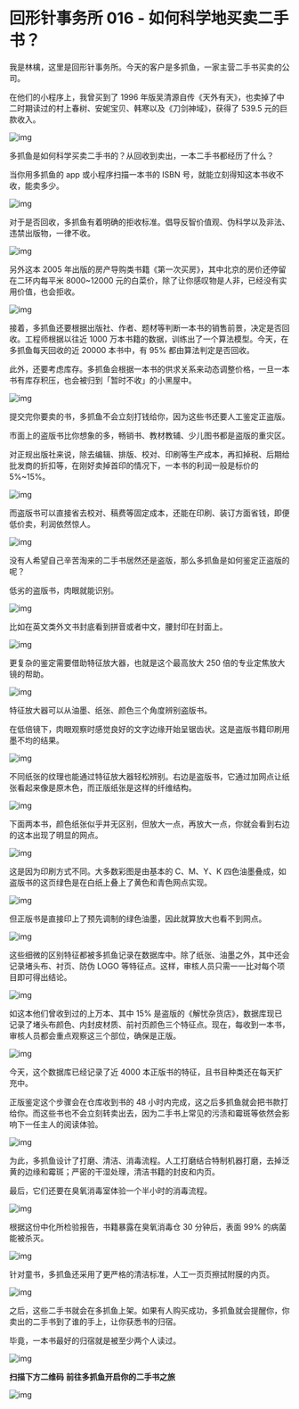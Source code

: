 # 回形针事务所 016 - 如何科学地买卖二手书？

我是林檎，这里是回形针事务所。今天的客户是多抓鱼，一家主营二手书买卖的公司。

在他们的小程序上，我曾买到了 1996 年版吴清源自传《天外有天》，也卖掉了中二时期读过的村上春树、安妮宝贝、韩寒以及《刀剑神域》，获得了 539.5 元的巨款收入。

![img](https://cdn.jsdelivr.net/gh/just-prog/static/img/202109191933276.jpeg)

多抓鱼是如何科学买卖二手书的？从回收到卖出，一本二手书都经历了什么？

当你用多抓鱼的 app 或小程序扫描一本书的 ISBN 号，就能立刻得知这本书收不收，能卖多少。

![img](https://cdn.jsdelivr.net/gh/just-prog/static/img/202109191934714.jpeg)

对于是否回收，多抓鱼有着明确的拒收标准。倡导反智价值观、伪科学以及非法、违禁出版物，一律不收。

![img](https://cdn.jsdelivr.net/gh/just-prog/static/img/202109191934564.jpeg)

另外这本 2005 年出版的房产导购类书籍《第一次买房》，其中北京的房价还停留在二环内每平米 8000~12000 元的白菜价，除了让你感叹物是人非，已经没有实用价值，也会拒收。

![img](https://cdn.jsdelivr.net/gh/just-prog/static/img/202109191933317.jpeg)

接着，多抓鱼还要根据出版社、作者、题材等判断一本书的销售前景，决定是否回收。工程师根据以往近 1000 万本书籍的数据，训练出了一个算法模型。今天，在多抓鱼每天回收的近 20000 本书中，有 95% 都由算法判定是否回收。

此外，还要考虑库存。多抓鱼会根据一本书的供求关系来动态调整价格，一旦一本书有库存积压，也会被归到「暂时不收」的小黑屋中。

![img](https://cdn.jsdelivr.net/gh/just-prog/static/img/202109191933389.png)

提交完你要卖的书，多抓鱼不会立刻打钱给你，因为这些书还要人工鉴定正盗版。

市面上的盗版书比你想象的多，畅销书、教材教辅、少儿图书都是盗版的重灾区。

对正规出版社来说，除去编辑、排版、校对、印刷等生产成本，再扣掉税、后期给批发商的折扣等，在刚好卖掉首印的情况下，一本书的利润一般是标价的 5%~15%。

![img](https://cdn.jsdelivr.net/gh/just-prog/static/img/202109191933220.jpeg)

而盗版书可以直接省去校对、稿费等固定成本，还能在印刷、装订方面省钱，即便低价卖，利润依然惊人。

![img](https://cdn.jsdelivr.net/gh/just-prog/static/img/202109191933084.jpeg)

没有人希望自己辛苦淘来的二手书居然还是盗版，那么多抓鱼是如何鉴定正盗版的呢？

低劣的盗版书，肉眼就能识别。

![img](https://cdn.jsdelivr.net/gh/just-prog/static/img/202109191933264.jpeg)

比如在英文类外文书封底看到拼音或者中文，腰封印在封面上。

![img](https://cdn.jsdelivr.net/gh/just-prog/static/img/202109191934055.jpeg)

更复杂的鉴定需要借助特征放大器，也就是这个最高放大 250 倍的专业定焦放大镜的帮助。

![img](https://cdn.jsdelivr.net/gh/just-prog/static/img/202109191933379.jpeg)

特征放大器可以从油墨、纸张、颜色三个角度辨别盗版书。

在低倍镜下，肉眼观察时感觉良好的文字边缘开始呈锯齿状。这是盗版书籍印刷用墨不均的结果。

![img](https://cdn.jsdelivr.net/gh/just-prog/static/img/202109191933854.jpeg)

不同纸张的纹理也能通过特征放大器轻松辨别。右边是盗版书，它通过加网点让纸张看起来像是原木色，而正版纸张是这样的纤维结构。

![img](https://cdn.jsdelivr.net/gh/just-prog/static/img/202109191933643.jpeg)

下面两本书，颜色纸张似乎并无区别，但放大一点，再放大一点，你就会看到右边的这本出现了明显的网点。

![img](https://cdn.jsdelivr.net/gh/just-prog/static/img/202109191933193.jpeg)

这是因为印刷方式不同。大多数彩图是由基本的 C、M、Y、K 四色油墨叠成，如盗版书的这页绿色是在白纸上叠上了黄色和青色网点实现。

![img](https://cdn.jsdelivr.net/gh/just-prog/static/img/202109191934591.jpeg)

但正版书是直接印上了预先调制的绿色油墨，因此就算放大也看不到网点。

![img](https://cdn.jsdelivr.net/gh/just-prog/static/img/202109191933393.jpeg)

这些细微的区别特征都被多抓鱼记录在数据库中。除了纸张、油墨之外，其中还会记录堵头布、衬页、防伪 LOGO 等特征点。这样，审核人员只需一一比对每个项目即可得出结论。

![img](https://cdn.jsdelivr.net/gh/just-prog/static/img/202109191934652.jpeg)

如这本他们曾收到过的上万本、其中 15% 是盗版的《解忧杂货店》，数据库现已记录了堵头布颜色、内封皮材质、前衬页颜色三个特征点。现在，每收到一本书，审核人员都会重点观察这三个部位，确保是正版。

![img](https://cdn.jsdelivr.net/gh/just-prog/static/img/202109191933018.jpeg)

今天，这个数据库已经记录了近 4000 本正版书的特征，且书目种类还在每天扩充中。

正版鉴定这个步骤会在仓库收到书的 48 小时内完成，这之后多抓鱼就会把书款打给你。而这些书也不会立刻转卖出去，因为二手书上常见的污渍和霉斑等依然会影响下一任主人的阅读体验。

![img](https://cdn.jsdelivr.net/gh/just-prog/static/img/202109191933759.jpeg)

为此，多抓鱼设计了打磨、清洁、消毒流程。人工打磨结合特制机器打磨，去掉泛黄的边缘和霉斑；严密的干湿处理，清洁书籍的封皮和内页。

最后，它们还要在臭氧消毒室体验一个半小时的消毒流程。

![img](https://cdn.jsdelivr.net/gh/just-prog/static/img/202109191933311.png)

根据这份中化所检验报告，书籍暴露在臭氧消毒仓 30 分钟后，表面 99% 的病菌能被杀灭。

![img](https://cdn.jsdelivr.net/gh/just-prog/static/img/202109191933525.jpeg)

针对童书，多抓鱼还采用了更严格的清洁标准，人工一页页擦拭附膜的内页。

![img](https://cdn.jsdelivr.net/gh/just-prog/static/img/202109191933542.jpeg)

之后，这些二手书就会在多抓鱼上架。如果有人购买成功，多抓鱼就会提醒你，你卖出的二手书到了谁的手上，让你获悉书的归宿。

毕竟，一本书最好的归宿就是被至少两个人读过。

![img](https://cdn.jsdelivr.net/gh/just-prog/static/img/202109191933623.jpeg)

**扫描下方二维码** **前往多抓鱼开启你的二手书之旅**

![img](https://cdn.jsdelivr.net/gh/just-prog/static/img/202109191933216.png)
